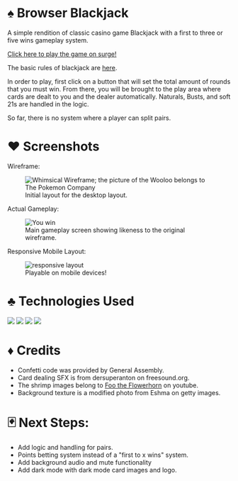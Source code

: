 # ♠ Browser Blackjack  
 A simple rendition of classic casino game Blackjack with a first to three or five wins gameplay system. 

<a href="https://rpn-browser-blackjack.surge.sh" target="_blank">Click here to play the game on surge!</a>  

The basic rules of blackjack are [here](https://bicyclecards.com/how-to-play/blackjack/). 

In order to play, first click on a button that will set the total amount of rounds that you must win.
From there, you will be brought to the play area where cards are dealt to you and the dealer automatically. Naturals, Busts, and soft 21s are handled in the logic.

So far, there is no system where a player can split pairs. 

# ♥ Screenshots
Wireframe:
<figure>
    <img src="https://trello.com/1/cards/62046fe9e1a7f546ee7f21ee/attachments/62046fe9e1a7f546ee7f2200/previews/62046febe1a7f546ee7f2240/download/image.png"
         alt="Whimsical Wireframe; the picture of the Wooloo belongs to The Pokemon Company">
    <figcaption>Initial layout for the desktop layout.</figcaption>
</figure>

Actual Gameplay:  
<figure>
    <img src="https://i.imgur.com/vdKbcB3.png"
         alt="You win">
    <figcaption>Main gameplay screen showing likeness to the original wireframe.</figcaption>
</figure>

Responsive Mobile Layout:  
<figure>
    <img src="https://i.imgur.com/DanuQkF.png"
         alt="responsive layout">
    <figcaption>Playable on mobile devices!</figcaption>
</figure>

# ♣ Technologies Used 
<img src="https://img.shields.io/badge/HTML5-E34F26?style=flat&logo=html5&logoColor=white">
<img src="https://img.shields.io/badge/CSS3-1572B6?style=flat&logo=css3&logoColor=white">
<img src="https://img.shields.io/badge/JavaScript-F7DF1E?style=flat&logo=javascript&logoColor=black">
<img src="https://img.shields.io/badge/Bootstrap-563D7C?style=flat&logo=bootstrap&logoColor=white">

# ♦ Credits
* Confetti code was provided by General Assembly.  
* Card dealing SFX is from dersuperanton on freesound.org.  
* The shrimp images belong to [Foo the Flowerhorn](https://www.youtube.com/watch?v=yk4St8wus8w) on youtube.  
* Background texture is a modified photo from Eshma on getty images.

# 🃏 Next Steps: 
* Add logic and handling for pairs.
* Points betting system instead of a "first to x wins" system. 
* Add background audio and mute functionality
* Add dark mode with dark mode card images and logo.